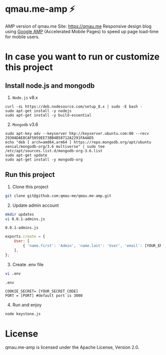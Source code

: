 # qmau.me-amp ⚡
AMP version of qmau.me
Site: https://qmau.me
Responsive design blog using [Google AMP](https://www.ampproject.org/) (Accelerated Mobile Pages) to speed up page load-time for mobile users.

# In case you want to run or customize this project
## Install node.js and mongodb
1. `Node.js` v8.x
```shell
curl -sL https://deb.nodesource.com/setup_8.x | sudo -E bash -
sudo apt-get install -y nodejs
sudo apt-get install -y build-essential
```
2. `Mongodb` v3.6
```shell
sudo apt-key adv --keyserver hkp://keyserver.ubuntu.com:80 --recv 2930ADAE8CAF5059EE73BB4B58712A2291FA4AD5
echo "deb [ arch=amd64,arm64 ] https://repo.mongodb.org/apt/ubuntu xenial/mongodb-org/3.6 multiverse" | sudo tee /etc/apt/sources.list.d/mongodb-org-3.6.list
sudo apt-get update
sudo apt-get install -y mongodb-org
```
## Run this project 
1. Clone this project
```bash
git clone git@github.com:qmau-me/qmau.me-amp.git
```
2. Update admin account 
```bash
mkdir updates
vi 0.0.1-admins.js
```
`0.0.1-admins.js`
```js
exports.create = {
	User: [
		{ 'name.first': 'Admin', 'name.last': 'User', 'email': [YOUR_EMAIL], 'password': [YOUR_PASSWORD], 'isAdmin': true },
	],
};
```
3. Create .env file
```bash
vi .env
```

`.env`
```
COOKIE_SECRET= [YOUR_SECRET_CODE]
PORT = [PORT] #default port is 3000
```

4. Run and enjoy
```bash
node keystone.js
```

# License
qmau.me-amp is licensed under the Apache License, Version 2.0.
